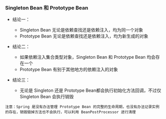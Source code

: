 ### Singleton Bean 和 Prototype Bean

- 结论一：
    - Singleton Bean 无论是依赖查找还是依赖注入，均为同一个对象
    - Prototype Bean 无论是依赖查找还是依赖注入，均为新生成的对象

- 结论二：
    - 如果依赖注入集合类型对象，Singleton Bean 和 Prototype Bean 均会存在一个
    - Prototype Bean 有别于其他地方的依赖注入的对象
- 结论三：
  - 无论是 Singleton 还是 Prototype Bean都会执行初始化方法回调，不过仅 Singleton Bean 会执行销毁




`注意：Spring 是没有办法管理 Prototype Bean 的完整的生命周期，也没有办法记录实例的存在，销毁毁掉方法也不会执行，可以利用 BeanPostProcessor 进行清理`


